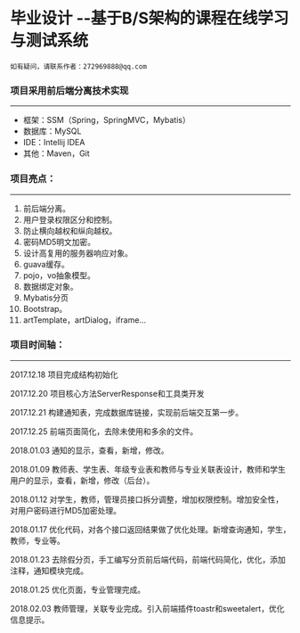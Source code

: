 # 毕业设计 --基于B/S架构的课程在线学习与测试系统

```
如有疑问，请联系作者：272969888@qq.com
```

### 项目采用前后端分离技术实现
***
- 框架：SSM（Spring，SpringMVC，Mybatis）
- 数据库：MySQL
- IDE：Intellij IDEA
- 其他：Maven，Git

### 项目亮点：
***
1. 前后端分离。
1. 用户登录权限区分和控制。
1. 防止横向越权和纵向越权。
1. 密码MD5明文加密。
1. 设计高复用的服务器响应对象。
1. guava缓存。
1. pojo，vo抽象模型。
1. 数据绑定对象。
1. Mybatis分页
1. Bootstrap。
1. artTemplate，artDialog，iframe...

### 项目时间轴：
***

2017.12.18  项目完成结构初始化

2017.12.20  项目核心方法ServerResponse和工具类开发

2017.12.21  构建通知表，完成数据库链接，实现前后端交互第一步。

2017.12.25  前端页面简化，去除未使用和多余的文件。

2018.01.03  通知的显示，查看，新增，修改。

2018.01.09  教师表、学生表、年级专业表和教师与专业关联表设计，教师和学生用户的显示，查看，新增，修改（后台）。

2018.01.12  对学生，教师，管理员接口拆分调整，增加权限控制。增加安全性，对用户密码进行MD5加密处理。

2018.01.17  优化代码，对各个接口返回结果做了优化处理。新增查询通知，学生，教师，专业等。

2018.01.23  去除假分页，手工编写分页前后端代码，前端代码简化，优化，添加注释，通知模块完成。

2018.01.25  优化页面，专业管理完成。

2018.02.03  教师管理，关联专业完成。引入前端插件toastr和sweetalert，优化信息提示。        
      